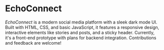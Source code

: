 # EchoConnect
*EchoConnect* is a modern social media platform with a sleek dark mode UI. Built with HTML, CSS, and basic JavaScript, it features a responsive design, interactive elements like stories and posts, and a sticky header. Currently, it's a front-end prototype with plans for backend integration. Contributions and feedback are welcome!
